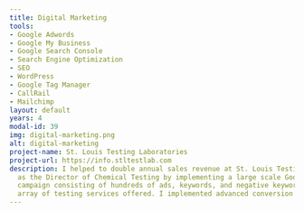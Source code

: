 ```yaml
---
title: Digital Marketing
tools:
- Google Adwords
- Google My Business
- Google Search Console
- Search Engine Optimization
- SEO
- WordPress
- Google Tag Manager
- CallRail
- Mailchimp
layout: default
years: 4
modal-id: 39
img: digital-marketing.png
alt: digital-marketing
project-name: St. Louis Testing Laboratories
project-url: https://info.stltestlab.com
description: I helped to double annual sales revenue at St. Louis Testing Laboratories
  as the Director of Chemical Testing by implementing a large scale Google Adwords
  campaign consisting of hundreds of ads, keywords, and negative keywords for a wide
  array of testing services offered. I implemented advanced conversion tracking techniques in order to maximize the returns on ad spending.
---
```


